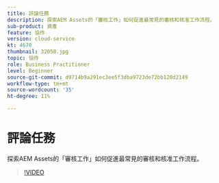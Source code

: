 ```yaml
---
title: 評論任務
description: 探索AEM Assets的「審核工作」如何促進最常見的審核和核准工作流程。
sub-product: 資產
feature: 協作
version: cloud-service
kt: 4670
thumbnail: 32050.jpg
topic: 協作
role: Business Practitioner
level: Beginner
source-git-commit: d9714b9a291ec3ee5f3dba9723de72bb120d2149
workflow-type: tm+mt
source-wordcount: '35'
ht-degree: 11%

---
```



# 評論任務

探索AEM Assets的「審核工作」如何促進最常見的審核和核准工作流程。

>[!VIDEO](https://video.tv.adobe.com/v/32050/?quality=12&learn=on&hidetitle=true)